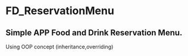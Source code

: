 # FD_ReservationMenu

<h2>Simple APP Food and Drink Reservation Menu.</h2>
<p>Using OOP concept (inheritance,overriding)</p>
